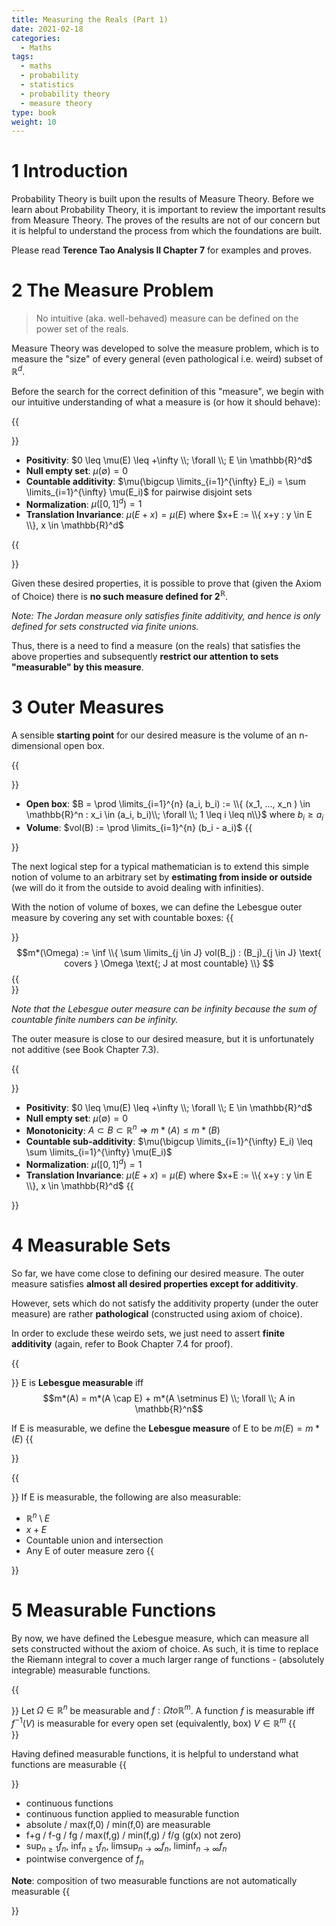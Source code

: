 ```yaml
---
title: Measuring the Reals (Part 1)
date: 2021-02-18
categories:
  - Maths
tags:
  - maths
  - probability
  - statistics
  - probability theory
  - measure theory
type: book
weight: 10
---
```


# 1 Introduction

Probability Theory is built upon the results of Measure Theory. Before we learn about Probability Theory, it is important to review the important results from Measure Theory. The proves of the results are not of our concern but it is helpful to understand the process from which the foundations are built.

Please read **Terence Tao Analysis II Chapter 7** for examples and proves.

# 2 The Measure Problem

> No intuitive (aka. well-behaved) measure can be defined on the power set of the reals.

Measure Theory was developed to solve the measure problem, which is to measure the "size" of every general (even pathological i.e. weird) subset of $\mathbb{R}^d$.

Before the search for the correct definition of this "measure", we begin with our intuitive understanding of what a measure is (or how it should behave):

{{<aside title="Desired Properties of a Measure for $\mathbb{R}^d$" type="blue">}}

- **Positivity**: $0 \leq \mu(E) \leq +\infty \\; \forall \\; E \in \mathbb{R}^d$
- **Null empty set**: $\mu(\emptyset) = 0$
- **Countable additivity**: $\mu(\bigcup \limits_{i=1}^{\infty} E_i) = \sum \limits_{i=1}^{\infty} \mu(E_i)$ for pairwise disjoint sets
- **Normalization**: $\mu([0,1]^d) = 1$
- **Translation Invariance**: $\mu(E+x) = \mu(E)$ where $x+E := \\{ x+y : y \in E \\}, x \in \mathbb{R}^d$

{{</aside>}}

Given these desired properties, it is possible to prove that (given the Axiom of Choice) there is **no such measure defined for $2^{\mathbb{R}}$**.

_Note: The Jordan measure only satisfies finite additivity, and hence is only defined for sets constructed via finite unions._

Thus, there is a need to find a measure (on the reals) that satisfies the above properties and subsequently **restrict our attention to sets "measurable" by this measure**.

# 3 Outer Measures
A sensible **starting point** for our desired measure is the volume of an n-dimensional open box.

{{<aside title="Volume of an Open Box" type="blue">}}
- **Open box**: $B = \prod  \limits_{i=1}^{n} (a_i, b_i) := \\{ (x_1, ..., x_n ) \in \mathbb{R}^n : x_i \in (a_i, b_i)\\; \forall \\; 1 \leq i \leq n\\}$ where $b_i \geq a_i$
- **Volume**: $vol(B) := \prod \limits_{i=1}^{n} (b_i - a_i)$
{{</aside>}}

The next logical step for a typical mathematician is to extend this simple notion of volume to an arbitrary set by **estimating from inside or outside** (we will do it from the outside to avoid dealing with infinities).

With the notion of volume of boxes, we can define the Lebesgue outer measure by covering any set with countable boxes:
{{<aside title="Lebesgue Outer Measure" type="blue">}}
$$m*(\Omega) := \inf \\{ \sum \limits_{j \in J} vol(B_j) : (B_j)_{j \in J} \text{ covers } \Omega \text{; J at most countable} \\} $$
{{</aside>}}

*Note that the Lebesgue outer measure can be infinity because the sum of countable finite numbers can be infinity.*

The outer measure is close to our desired measure, but it is unfortunately not additive (see Book Chapter 7.3).

{{<aside title="Properties of Lebesgue Outer Measure (who cares)" type="grey">}}
- **Positivity**: $0 \leq \mu(E) \leq +\infty \\; \forall \\; E \in \mathbb{R}^d$
- **Null empty set**: $\mu(\emptyset) = 0$
- **Monotonicity**: $A \subset B \subset \mathbb{R}^n \Rightarrow m*(A) \leq m*(B)$
- **Countable sub-additivity**: $\mu(\bigcup \limits_{i=1}^{\infty} E_i) \leq \sum \limits_{i=1}^{\infty} \mu(E_i)$
- **Normalization**: $\mu([0,1]^d) = 1$
- **Translation Invariance**: $\mu(E+x) = \mu(E)$ where $x+E := \\{ x+y : y \in E \\}, x \in \mathbb{R}^d$
{{</aside>}}

# 4 Measurable Sets
So far, we have come close to defining our desired measure. The outer measure satisfies **almost all desired properties except for additivity**. 

However, sets which do not satisfy the additivity property (under the outer measure) are rather **pathological** (constructed using axiom of choice). 

In order to exclude these weirdo sets, we just need to assert **finite additivity** (again, refer to Book Chapter 7.4 for proof).

{{<aside title="Lebesgue Measurability" type="blue">}}
E is **Lebesgue measurable** iff
$$m*(A) = m*(A \cap E) + m*(A \setminus E) \\; \forall \\; A in \mathbb{R}^n$$

If E is measurable, we define the **Lebesgue measure** of E to be $m(E) = m*(E)$
{{</aside>}}

{{<aside title="Properties of measurable Sets (not important at this point)" type="grey">}}
If E is measurable, the following are also measurable:
- $\mathbb{R}^n \setminus E$
- $x + E$
- Countable union and intersection
- Any E of outer measure zero
{{</aside>}}

# 5 Measurable Functions
By now, we have defined the Lebesgue measure, which can measure all sets constructed without the axiom of choice. As such, it is time to replace the Riemann integral to cover a much larger range of functions - (absolutely integrable) measurable functions.

{{<aside title="Measurable Functions" type="blue">}}
Let $\Omega \in \mathbb{R}^n$ be measurable and $f : \Omega to \mathbb{R}^m$.
A function $f$ is measurable iff $f^{-1}(V)$ is measurable for every open set (equivalently, box) $V \in \mathbb{R}^m$
{{</aside>}}

Having defined measurable functions, it is helpful to understand what functions are measurable
{{<aside title="What Functions are Measurable?" type="blue">}}
- continuous functions
- continuous function applied to measurable function
- absolute / max(f,0) / min(f,0) are measurable
- f+g / f-g / fg / max(f,g) / min(f,g) / f/g (g(x) not zero)
- $\sup_{n \geq 1}f_n$, $\inf_{n \geq 1}f_n$, $\limsup_{n \rightarrow \infty}f_n$, $\liminf_{n \rightarrow \infty}f_n$
- pointwise convergence of $f_n$


**Note**: composition of two measurable functions are not automatically measurable
{{</aside>}}